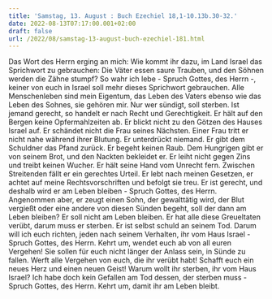 ```yaml
---
title: 'Samstag, 13. August : Buch Ezechiel 18,1-10.13b.30-32.'
date: 2022-08-13T07:17:00.001+02:00
draft: false
url: /2022/08/samstag-13-august-buch-ezechiel-181.html
---
```


Das Wort des Herrn erging an mich: Wie kommt ihr dazu, im Land Israel das Sprichwort zu gebrauchen: Die Väter essen saure Trauben, und den Söhnen werden die Zähne stumpf? So wahr ich lebe - Spruch Gottes, des Herrn -, keiner von euch in Israel soll mehr dieses Sprichwort gebrauchen. Alle Menschenleben sind mein Eigentum, das Leben des Vaters ebenso wie das Leben des Sohnes, sie gehören mir. Nur wer sündigt, soll sterben. Ist jemand gerecht, so handelt er nach Recht und Gerechtigkeit. Er hält auf den Bergen keine Opfermahlzeiten ab. Er blickt nicht zu den Götzen des Hauses Israel auf. Er schändet nicht die Frau seines Nächsten. Einer Frau tritt er nicht nahe während ihrer Blutung. Er unterdrückt niemand. Er gibt dem Schuldner das Pfand zurück. Er begeht keinen Raub. Dem Hungrigen gibt er von seinem Brot, und den Nackten bekleidet er. Er leiht nicht gegen Zins und treibt keinen Wucher. Er hält seine Hand vom Unrecht fern. Zwischen Streitenden fällt er ein gerechtes Urteil. Er lebt nach meinen Gesetzen, er achtet auf meine Rechtsvorschriften und befolgt sie treu. Er ist gerecht, und deshalb wird er am Leben bleiben - Spruch Gottes, des Herrn. Angenommen aber, er zeugt einen Sohn, der gewalttätig wird, der Blut vergießt oder eine andere von diesen Sünden begeht, soll der dann am Leben bleiben? Er soll nicht am Leben bleiben. Er hat alle diese Greueltaten verübt, darum muss er sterben. Er ist selbst schuld an seinem Tod. Darum will ich euch richten, jeden nach seinem Verhalten, ihr vom Haus Israel - Spruch Gottes, des Herrn. Kehrt um, wendet euch ab von all euren Vergehen! Sie sollen für euch nicht länger der Anlass sein, in Sünde zu fallen. Werft alle Vergehen von euch, die ihr verübt habt! Schafft euch ein neues Herz und einen neuen Geist! Warum wollt ihr sterben, ihr vom Haus Israel? Ich habe doch kein Gefallen am Tod dessen, der sterben muss - Spruch Gottes, des Herrn. Kehrt um, damit ihr am Leben bleibt.